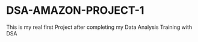# DSA-AMAZON-PROJECT-1
This is my real first Project after completing my Data Analysis Training with DSA
